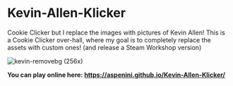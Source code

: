 # Kevin-Allen-Klicker
Cookie Clicker but I replace the images with pictures of Kevin Allen!
This is a Cookie Clicker over-hall, where my goal is to completely replace the assets with custom ones! (and release a Steam Workshop version)

![kevin-removebg (256x)](https://github.com/user-attachments/assets/a6823dc3-8559-4f54-af83-1c7798c68993)

**You can play online here: https://aspenini.github.io/Kevin-Allen-Klicker/**
